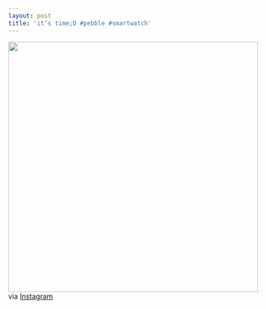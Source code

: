 ```yaml
---
layout: post
title: 'it’s time;D #pebble #smartwatch'
---
```


<p><img class="img-responsive" src="http://distilleryimage10.s3.amazonaws.com/f1a0a19e868111e2abd422000a9f4de4_7.jpg" width="500" class="img-polaroid"/><br />
via <a href="http://instagr.am/p/WhjEUuGVvK">Instagram</a></p>
